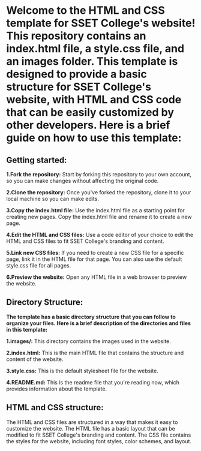 # Welcome to the HTML and CSS template for SSET College's website! This repository contains an index.html file, a style.css file, and an images folder. This template is designed to provide a basic structure for SSET College's website, with HTML and CSS code that can be easily customized by other developers. Here is a brief guide on how to use this template:

## Getting started:

**1.Fork the repository:** Start by forking this repository to your own account, so you can make changes without affecting the original code.

**2.Clone the repository:** Once you've forked the repository, clone it to your local machine so you can make edits.

**3.Copy the index.html file:** Use the index.html file as a starting point for creating new pages. Copy the index.html file and rename it to create a new page.

**4.Edit the HTML and CSS files:** Use a code editor of your choice to edit the HTML and CSS files to fit SSET College's branding and content.

**5.Link new CSS files:** If you need to create a new CSS file for a specific page, link it in the HTML file for that page. You can also use the default style.css file for all pages.

**6.Preview the website:** Open any HTML file in a web browser to preview the website.

## Directory Structure:

**The template has a basic directory structure that you can follow to organize your files. Here is a brief description of the directories and files in this template:**

**1.images/:** This directory contains the images used in the website.

**2.index.html:** This is the main HTML file that contains the structure and content of the website.

**3.style.css:** This is the default stylesheet file for the website.

**4.README.md:** This is the readme file that you're reading now, which provides information about the template.

## HTML and CSS structure:

The HTML and CSS files are structured in a way that makes it easy to customize the website. The HTML file has a basic layout that can be modified to fit SSET College's branding and content. The CSS file contains the styles for the website, including font styles, color schemes, and layout.
